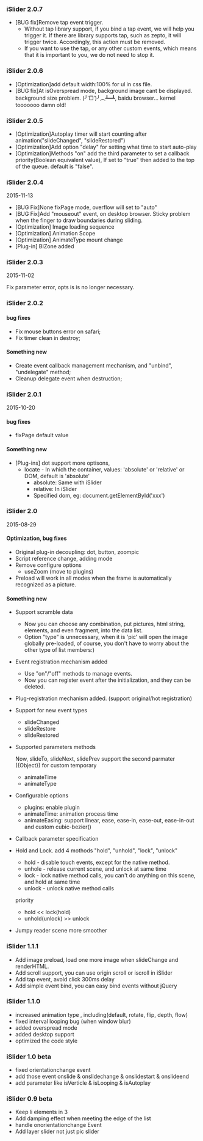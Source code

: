 ### iSlider 2.0.7

- [BUG fix]Remove tap event trigger.
    - Without tap library support, if you bind a tap event, we will help you trigger it. If there are library supports tap, such as zepto, it will trigger twice. Accordingly, this action must be removed.
    - If you want to use the tap, or any other custom events, which means that it is important to you, we do not need to stop it.

### iSlider 2.0.6

- [Optimization]add default width:100% for ul in css file.
- [BUG fix]At isOverspread mode, background image cant be displayed. background size problem. (╯‵□′)╯︵┻━┻, baidu browser... kernel tooooooo damn old!

### iSlider 2.0.5

- [Optimization]Autoplay timer will start counting after animation("slideChanged", "slideRestored")
- [Optimization]Add option "delay" for setting what time to start auto-play
- [Optimization]Methods "on" add the third parameter to set a callback priority(Boolean equivalent value), If set to "true" then added to the top of the queue. default is "false".


### iSlider 2.0.4

2015-11-13

- [BUG Fix]None fixPage mode, overflow will set to "auto"
- [BUG Fix]Add "mouseout" event, on desktop browser. Sticky problem when the finger to draw boundaries during sliding.
- [Optimization] Image loading sequence
- [Optimization] Animation Scope
- [Optimization] AnimateType mount change
- [Plug-in] BIZone added

### iSlider 2.0.3

2015-11-02

Fix parameter error, opts is is no longer necessary.

### iSlider 2.0.2

#### bug fixes

- Fix mouse buttons error on safari;
- Fix timer clean in destroy;

#### Something new

- Create event callback management mechanism, and "unbind", "undelegate" method;
- Cleanup delegate event when destruction;

### iSlider 2.0.1

2015-10-20

#### bug fixes

- fixPage default value

#### Something new

- [Plug-ins] dot support more optisons,
    - locate - In which the container, values: 'absolute' or 'relative' or DOM, default is 'absolute'
        - absolute: Same with iSlider
        - relative: In iSlider
        - Specified dom, eg: document.getElementById('xxx')


### iSlider 2.0

2015-08-29

#### Optimization, bug fixes

- Original plug-in decoupling: dot, button, zoompic
- Script reference change, adding mode
- Remove configure options
    - useZoom (move to plugins)
- Preload will work in all modes when the frame is automatically recognized as a picture.

#### Something new

- Support scramble data
    - Now you can choose any combination, put pictures, html string, elements, and even fragment, into the data list.
    - Option "type" is unnecessary, when it is 'pic' will open the image globally pre-loaded, of course, you don't have to worry about the other type of list members:)

- Event registration mechanism added
    - Use "on"/"off" methods to manage events.
    - Now you can register event after the initialization, and they can be deleted.

- Plug-registration mechanism added. (support original/hot registration)

- Support for new event types
    - slideChanged
    - slideRestore
    - slideRestored

- Supported parameters methods

    Now, slideTo, slideNext, slidePrev support the second parmater ({Object}) for custom temporary
    - animateTime
    - animateType

- Configurable options
    - plugins: enable plugin
    - animateTime: animation process time
    - animateEasing: support linear, ease, ease-in, ease-out, ease-in-out and custom cubic-bezier()

- Callback parameter specification

- Hold and Lock. add 4 mothods "hold", "unhold", "lock", "unlock"
    - hold - disable touch events, except for the native method.
    - unhole - release current scene, and unlock at same time
    - lock - lock native method calls, you can't do anything on this scene, and hold at same time
    - unlock - unlock native method calls

    priority
    - hold << lock(hold)
    - unhold(unlock) >> unlock

- Jumpy reader scene more smoother

### iSlider 1.1.1
- Add image preload, load one more image when slideChange and renderHTML.
- Add scroll support, you can use origin scroll or iscroll in iSlider
- Add tap event, avoid click 300ms delay
- Add simple event bind, you can easy bind events without jQuery

### iSlider 1.1.0
- increased animation type , including(default, rotate, flip, depth, flow)
- fixed interval looping bug (when window blur)
- added overspread mode
- added desktop support
- optimized the code style

### iSlider 1.0 beta
- fixed orientationchange event
- add those event onslide & onslidechange & onslidestart & onslideend
- add parameter like isVerticle & isLooping & isAutoplay

### iSlider 0.9 beta
- Keep li elements in 3
- Add damping effect when meeting the edge of the list
- handle onorientationchange Event
- Add layer slider not just pic slider
